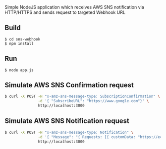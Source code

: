 Simple NodeJS application which receives AWS SNS notification via HTTP/HTTPS and sends request to targeted Webhook URL

## Build
```
$ cd sns-webhook 
$ npm install
```

## Run
```
$ node app.js
```

## Simulate AWS SNS Confirmation request
```bash
$ curl -X POST -H "x-amz-sns-message-type: SubscriptionConfirmation" \
               -d '{ "SubscribeURL": "https://www.google.com"}' \
               http://localhost:3000
```

## Simulate AWS SNS Notification request
```bash
$ curl -X POST -H "x-amz-sns-message-type: Notification" \
               -d '{ "Message": "{ Requests: [{ customData: "https://ec2-52-54-231-84.compute-1.amazonaws.com:8443/oapi/v1/namespaces/piexchange/buildconfigs/transaction-service/webhooks/genericsecret/generic" }] }" }' \
               http://localhost:3000               
```